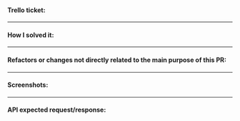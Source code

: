 #### Trello ticket:


------
#### How I solved it:


------
#### Refactors or changes not directly related to the main purpose of this PR:


------
#### Screenshots:


------
#### API expected request/response:
